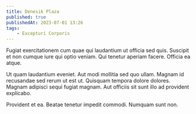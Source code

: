 ```yaml
---
title: Denesik Plaza
published: true
publishedAt: 2023-07-01 13:26
tags:
    - Excepturi Corporis
---
```


Fugiat exercitationem cum quae qui laudantium ut officia sed quis. Suscipit et non cumque iure qui optio veniam. Qui tenetur aperiam facere. Officia ea atque.

Ut quam laudantium eveniet. Aut modi mollitia sed quo ullam. Magnam id recusandae sed rerum ut est ut. Quisquam tempora dolore dolores. Magnam adipisci sequi fugiat magnam. Aut officiis sit sunt illo ad provident explicabo.

Provident et ea. Beatae tenetur impedit commodi. Numquam sunt non.